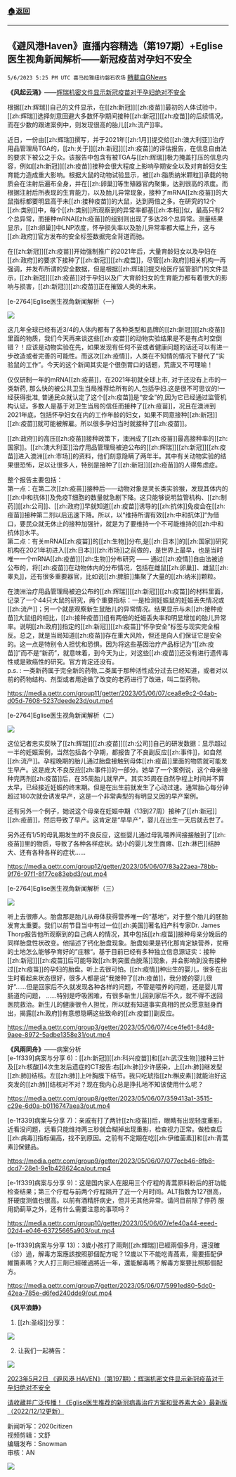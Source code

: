 ###  [:house:返回](README.md)
---


## 《避风港Haven》直播内容精选（第197期）+Eglise医生视角新闻解析——新冠疫苗对孕妇不安全
`5/6/2023 5:25 PM UTC 喜马拉雅纽约磐石农场` [轉載自GNews](https://gnews.org/articles/1280262)

**《风起云涌》**——[辉瑞机密文件显示新冠疫苗对于孕妇绝对不安全]( https://childrenshealthdefense.org/defender/pfizer-covid-vaccine-pregnancy/)

根据[[zh:辉瑞]]自己的文件显示，在[[zh:新冠]][[zh:疫苗]]最初的人体试验中，[[zh:辉瑞]]选择刻意回避大多数怀孕期间接种[[zh:新冠]][[zh:疫苗]]的后续情况，而在少数的跟进案例中，则发现很高的胎儿[[zh:流产]]率。

近日，一份由[[zh:辉瑞]]撰写，并于2021年[[zh:1月]]提交给[[zh:澳大利亚]]治疗用品管理局TGA的，[[zh:关于]][[zh:新冠]][[zh:疫苗]]的评估报告，在信息自由法的要求下被公之于众。该报告中包含有被TGA与[[zh:辉瑞]]极力掩盖打压的信息内容，例如[[zh:新冠]][[zh:疫苗]]接种会很大程度上影响孕期安全以及对育龄妇女生育能力造成重大影响。根据大鼠的动物试验显示，被[[zh:脂质纳米颗粒]]承载的物质会在注射后遍布全身，并在[[zh:卵巢]]等生殖器官内聚集，达到很高的浓度。而根据注射后所表现的生育能力，以及胎儿异常现象，接种了mRNA[[zh:疫苗]]的大鼠指标都要明显高于未[[zh:接种疫苗]]的大鼠，达到两倍之多。在研究的12个[[zh:类别]]中，每个[[zh:类别]]所观察到的异常率都基[[zh:本相]]似，最高只有2个总异常，而接种mRNA[[zh:疫苗]]的组别则出现了多达28个总异常。测量结果显示，[[zh:卵巢]]中LNP浓度，怀孕损失率以及胎儿异常率都大幅上升，这与[[zh:政府]]官方发布的安全标签数据完全背道而驰。

在[[zh:新冠]][[zh:疫苗]]开始强制推广的2021年后，大量育龄妇女以及孕妇在[[zh:政府]]的要求下接种了[[zh:新冠]][[zh:疫苗]]，尽管[[zh:政府]]相关机构一再强调，并发布所谓的安全数据，但是根据[[zh:辉瑞]]提交给医疗监管部门的文件显示，[[zh:新冠]][[zh:疫苗]]对于孕妇以及广大育龄妇女的生育能力都有着很大的影响与损害，[[zh:新冠]][[zh:疫苗]]正在摧毁人类的未来。

[e-2764]Eglise医生视角新闻解析（一）

![](https://i.imgur.com/hMQQugr.jpg)

这几年全球已经有近3/4的人体内都有了各种类型和品牌的[[zh:新冠]][[zh:疫苗]]里面的物质，我们今天再来谈这些[[zh:疫苗]]的动物实验结果是不是有点时空倒错？！应该是动物实验在先，如果发现有任何不妥或者健康问题的话还可以有进一步改造或者完善的可能性。而这次[[zh:疫情]]，人类在不知情的情况下替代了“实验鼠的工作”。今天的这个新闻其实是个很倒胃口的话题，荒唐又不可理喻！

仅仅研制一年的mRNA[[zh:疫苗]]，在2021年初就全球上市, 对于还没有上市的一类新药, 那么快的被公共卫生当局推荐给所有的人,包括孕妇.这是很不可思议的!一经获得批准, 普通民众就认定了这个[[zh:疫苗]]是“安全”的,因为它已经通过监管机构认证。多数人是基于对卫生当局的信任而接种了[[zh:疫苗]]，况且在澳洲到2021年底，包括怀孕妇女在内的工作年龄的妇女，如果不同意接种[[zh:新冠]][[zh:疫苗]]就可能被解雇。所以很多孕妇当时就接种了[[zh:疫苗]]。

[[zh:政府]]的高压[[zh:疫苗]]接种政策下，澳洲成了[[zh:疫苗]]最高接种率的[[zh:国家]]。[[zh:澳大利亚]]治疗用品管理局被迫公布的[[zh:辉瑞]][[zh:新冠]][[zh:疫苗]]进入澳洲[[zh:市场]]的资料，他们刻意隐瞒了两年半。其中有关动物实验的结果很恐怖，足以让很多人，特别是接种了[[zh:新冠]][[zh:疫苗]]的人得焦虑症。

整个报告主要包括：  
第一点：在第二次[[zh:疫苗]]接种后——动物对象是灵长类实验猴，发现其体内的[[zh:中和抗体]]及免疫T细胞的数量就急剧下降。这只能够说明监管机构、[[zh:制药]][[zh:公司]]、[[zh:政府]]早就知道[[zh:疫苗]]诱导的[[zh:抗体]]免疫会在[[zh:疫苗]]接种第二剂以后迅速下降。所以，以“维持所谓有效[[zh:中和抗体]]“为借口，要民众就无休止的接种加强针，就是为了要维持一个不可能维持的[[zh:中和抗体]]水平。  
第二点：有关mRNA[[zh:疫苗]]的[[zh:生物]]分布,是[[zh:日本]]的[[zh:国家]]研究机构在2021年初进入[[zh:日本]][[zh:市场]]之前做的，是世界上最早，也是当时唯一一个mRNA[[zh:疫苗]][[zh:生物]]分布研究 —— 通过[[zh:疫情]]自由法被迫公布的，将[[zh:疫苗]]在动物体内的分布情况，包括在雌鼠[[zh:卵巢]]、雄鼠[[zh:睾丸]]，还有很多重要器官，比如说[[zh:脾脏]]集聚了大量的[[zh:纳米]]颗粒。  

在澳洲治疗用品管理局被迫公布的[[zh:辉瑞]][[zh:新冠]][[zh:疫苗]]的材料里面，记录了一个44只大鼠的研究，两个重要指标：一是检测妊娠鼠的妊娠丢失情况或[[zh:流产]]；另一个就是观察新生鼠胎儿的异常情况。结果显示与未[[zh:接种疫苗]]大鼠组的相比，[[zh:接种疫苗]]组有两倍的妊娠丢失率和明显增加的胎儿异常率。说明[[zh:政府]]指定的[[zh:新冠]][[zh:疫苗]]“怀孕安全”标签与现实完全相反。总之，就是当局知道[[zh:疫苗]]存在重大风险，但还是向人们保证它是安全的。这一点是特别令人担忧和恐惧。因为将这些基因治疗产品标记为“[[zh:疫苗]]”而不是“新药”，就意味着，到今天为止，对这些[[zh:疫苗]]还没有进行遗传毒性或是致癌性的研究。官方肯定还没有。  
p.s. :
一类新药属于完全新的药物,二类属于那种活性成分过去已经知道，或者对以前的药物结构、剂型或者用途做了改变的老药进行了改进，叫二型药物。

https://media.gettr.com/group11/getter/2023/05/06/07/cea8e9c2-04ab-d05d-7608-5237deede23d/out.mp4

[e-2764]Eglise医生视角新闻解析（二）

![](https://i.imgur.com/ff7JIxh.jpg)

这位记者忠实反映了[[zh:辉瑞]][[zh:疫苗]][[zh:公司]]自己的研发数据：显示超过一半的妊娠案例，当然包括各个孕期，都报告了不良副反应[[zh:事件]]，如自然[[zh:流产]]。孕程晚期的胎儿通过胎盘接触到母体[[zh:疫苗]]里面的物质就可能发生早产。这是庞大不良反应[[zh:事件]]的一部分。她举了一个案例说，这个母亲接种完两剂[[zh:疫苗]]后，在35周胎儿就早产。其实35周在自然孕程上时间并不算太早，已经接近妊娠的终末期。但是在出生前就发生了心动过速。通常胎心每分钟超过180次就会诱发早产，这是一个非常典型的有明显又因的早产案例。

还有另外一个例子，她说这个母亲在妊娠中期（13到27周）接种了[[zh:新冠]][[zh:疫苗]]，然后导致了早产。这肯定是“早早产”，婴儿在出生一天后就去世了。

另外还有1/5的母乳期发生的不良反应，这些婴儿通过母乳喂养间接接触到了[[zh:疫苗]]里的物质，导致了各种各样症状。幼小的婴儿发生面瘫、[[zh:淋巴]]结肿大、还有各种各样的症状……

https://media.gettr.com/group12/getter/2023/05/06/07/83a22aea-78bb-9f76-97f1-8f77ce83ebd3/out.mp4

[e-2764]Eglise医生视角新闻解析（三）

![](https://i.imgur.com/Ow63g5L.jpg)

听上去很瘆人。胎盘那是胎儿从母体获得营养唯一的“基地“，对于整个胎儿的胚胎发育太重要。我们以前节目当中有过一位[[zh:美国]]著名妇产科专家Dr. James Thorp报告他所观察到的自己病人的情况，其中包括[[zh:疫苗]]接种母亲分娩后的同样胎盘性状改变。他描述了钙化胎盘现象。胎盘如果是钙化那肯定缺营养，贫瘠的土地怎么能够孕育好的”庄稼“。基于目前已经有多种独立信息源证实：接种[[zh:新冠]][[zh:疫苗]]后可能导致[[zh:刺突蛋白脱落]]现象，并会影响到没有接种过[[zh:疫苗]]的孕妇的胎盘。听上去很可怕。[[zh:疫情]]种出生的婴儿，很多在出生时看起来状态很好，很多人都是说“我接种了[[zh:疫苗]]，我分娩的婴儿很好”……但是回家后不久就发现各种各样的问题，不管是喂养的问题，还是婴儿胃肠道的问题， ……特别是呼吸困难，有很多新生儿回到家后不久，就不得不送回医院救治。新生儿的健康很令人担忧，所以就有知道事实真相的民众愿意挺身而出，揭露[[zh:政府]]有意想隐瞒这些致命的[[zh:疫苗]]副反应。

https://media.gettr.com/group3/getter/2023/05/06/07/4ce4fe61-84d8-9aee-8972-5adbe1358e31/out.mp4


**《风雨同舟》**——病案分析  
[e-1f339]病案与分享 6)：[[zh:新冠]][[zh:科兴疫苗]]和[[zh:武汉生物]]接种三针及[[zh:核酸]]4次生发后遗症的CT报告:右[[zh:肺]]少许感染，上[[zh:肺]]继发型[[zh:肺]]结核。左[[zh:肺]]上叶胸膜下结节。我只吃琥指[[zh:槲皮素]]就能治好这突发的[[zh:肺]]结核对不对？现在我内心总是挣扎地不知该使用什么呢？

https://media.gettr.com/group8/getter/2023/05/06/07/359413a1-3515-c29e-6d0a-b0116747aea3/out.mp4

[e-1f339]病案与分享 7)：亲戚有打了两针[[zh:疫苗]]后，眼睛有出现轻度重影，近看没问题，远看只能维持两三秒就会糊掉出现重影，检查视力正常。做检查后[[zh:病毒]]指标偏高，找不到原因。之前有不定期在吃[[zh:伊维菌素]]和[[zh:青蒿素]]保健品。

https://media.gettr.com/group9/getter/2023/05/06/07/077ecb46-8fb8-dcd7-28e1-9e1b428624ca/out.mp4

[e-1f339]病案与分享 9)：这是国内家人在服用三个疗程的青蒿原料粉后的肝功能检查结果；第三个疗程与前两个疗程隔开了近一个月时间。ALT指数为127很高，肝硬度测值也很高。以前有酒精肝病史，但并无其他异常。请问目前除了停药 服用奶蓟草之外，还有什么需要注意的事项吗？

https://media.gettr.com/group10/getter/2023/05/06/07/efe40a44-eeed-02d4-e046-63725665a903/out.mp4

[e-1f339]病案与分享 13)：3歲小孩打了兩劑[[zh:輝瑞]]已經兩個多月，還沒確（诊）過，解毒方案應該按照那個配方呢？12歲以下不能吃青萵素，需要搭配伊維箘素嗎？大人打三劑已經確過將近一年，還能解毒嗎？解毒方案要比照那個配方。

https://media.gettr.com/group7/getter/2023/05/06/07/5991ed80-5dc0-42ea-785e-d6fed240dde9/out.mp4

**《风平浪静》**   
1. [[zh:圣经]]分享：

![](https://i.imgur.com/YQ4qmw1.jpg)

2. 让我们一起祷告：

![](https://i.imgur.com/Gv3rCCW.jpg)

[2023年5月2日 《避风港 HAVEN》（第197期）：辉瑞机密文件显示新冠疫苗对于孕妇绝对不安全](https://gettr.com/streaming/p2g0032d023)

[请收藏并广泛传播！《Eglise医生推荐的新冠病毒治疗方案和营养素大全》最新版（2022/12/12更新）](https://gettr.com/post/p21jgqd506b)

新闻听写：2020citizen  
视频剪辑：文舒  
编辑发布：Snowman  
审核：AN

![](https://i.imgur.com/SacjID1.jpg)



